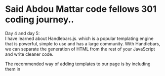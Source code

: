 # Said Abdou Mattar code fellows 301 coding journey..  
Day 4 and day 5:  
I have learned about Handlebars.js. which is a popular templating engine that is powerful, simple to use and has a large community. With Handlebars, we can separate the generation of HTML from the rest of your JavaScript and write cleaner code.  

The recommended way of adding templates to our page is by including them in <script> tags with a special type. The type attribute is important, otherwise the browser will attempt to parse them as JavaScript (which they are not).  

Handlebars doesn’t allow you to write JavaScript directly within templates. Instead, it gives you helpers. These are JavaScript functions that you can call from your templates, and help you reuse code and create complex templates.  

Block helpers: are just like the regular helpers, but they have an opening and a closing tag (like the #if and #each built-ins). These helpers can modify the HTML and content they are wrapped around. They are a bit more complicated to create, but are very powerful. We can use them to reuse functionality or to create large blocks of HTML in a reusable way (for example lists of items that you use on many places in your app).  
 And in day 5 have learned a lot about Forms but I am struggling to fully get it. but practice practices practice.  
 Stay positive.  
